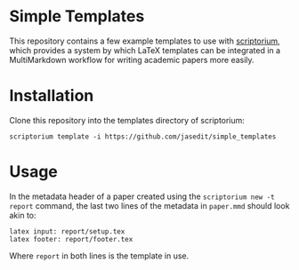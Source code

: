 # Simple Templates

This repository contains a few example templates to use with [scriptorium](https://github.com/jasedit/scriptorium), which provides a system by which LaTeX templates can be integrated in a MultiMarkdown workflow for writing academic papers more easily.

# Installation

Clone this repository into the templates directory of scriptorium:

```
scriptorium template -i https://github.com/jasedit/simple_templates
```

# Usage

In the metadata header of a paper created using the `scriptorium new -t report` command, the last two lines of the metadata in `paper.mmd` should look akin to:

```
latex input: report/setup.tex
latex footer: report/footer.tex
```

Where `report` in both lines is the template in use.
